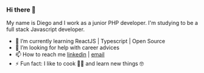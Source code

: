 ### Hi there 👋
My name is Diego and I work as a junior PHP developer. I'm studying to be a full stack Javascript developer.

- 🌱 I’m currently learning ReactJS  | Typescript | Open Source
- 🤔 I’m looking for help with career advices
- 📫 How to reach me [linkedin](https://www.linkedin.com/in/diego-sano/) | [email](mailto:diegocsano@outlook.com)
- ⚡ Fun fact: I like to cook 👨‍🍳 and learn new things 🤓 
